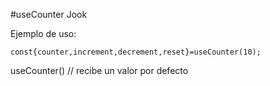 #useCounter Jook

Ejemplo de uso:

```
const{counter,increment,decrement,reset}=useCounter(10);
```

useCounter() // recibe un valor por defecto

